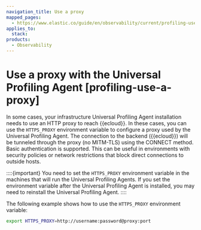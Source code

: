 ```yaml
---
navigation_title: Use a proxy
mapped_pages:
  - https://www.elastic.co/guide/en/observability/current/profiling-use-a-proxy.html
applies_to:
  stack:
products:
  - Observability
---
```




# Use a proxy with the Universal Profiling Agent [profiling-use-a-proxy]


In some cases, your infrastructure Universal Profiling Agent installation needs to use an HTTP proxy to reach {{ecloud}}. In these cases, you can use the `HTTPS_PROXY` environment variable to configure a proxy used by the Universal Profiling Agent. The connection to the backend ({{ecloud}}) will be tunneled through the proxy (no MITM-TLS) using the CONNECT method. Basic authentication is supported. This can be useful in environments with security policies or network restrictions that block direct connections to outside hosts.

::::{important} 
You need to set the `HTTPS_PROXY` environment variable in the machines that will run the Universal Profiling Agents. If you set the environment variable after the Universal Profiling Agent is installed, you may need to reinstall the Universal Profiling Agent.
::::


The following example shows how to use the `HTTPS_PROXY` environment variable:

```bash
export HTTPS_PROXY=http://username:password@proxy:port
```

